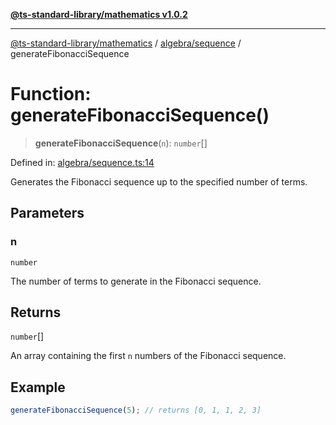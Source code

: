[**@ts-standard-library/mathematics v1.0.2**](../../../README.md)

***

[@ts-standard-library/mathematics](../../../README.md) / [algebra/sequence](../README.md) / generateFibonacciSequence

# Function: generateFibonacciSequence()

> **generateFibonacciSequence**(`n`): `number`[]

Defined in: [algebra/sequence.ts:14](https://github.com/gabaudette/ts-stdlib/blob/4a412e6fb273dc9fcab54b84c05921f52dac4b3f/packages/mathematics/src/algebra/sequence.ts#L14)

Generates the Fibonacci sequence up to the specified number of terms.

## Parameters

### n

`number`

The number of terms to generate in the Fibonacci sequence.

## Returns

`number`[]

An array containing the first `n` numbers of the Fibonacci sequence.

## Example

```typescript
generateFibonacciSequence(5); // returns [0, 1, 1, 2, 3]
```
